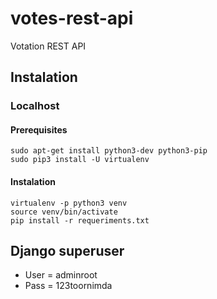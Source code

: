 # votes-rest-api
Votation REST API

## Instalation

### Localhost

#### Prerequisites
```
sudo apt-get install python3-dev python3-pip
sudo pip3 install -U virtualenv
```
#### Instalation
```
virtualenv -p python3 venv
source venv/bin/activate
pip install -r requeriments.txt
```

## Django superuser
- User = adminroot
- Pass = 123toornimda